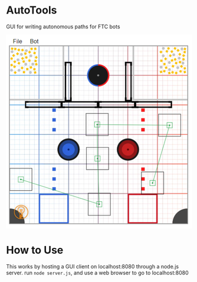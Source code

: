# AutoTools
GUI for writing autonomous paths for FTC bots

![Example of the AutoTools GUI](/assets/images/GUIexample.PNG)
	
# How to Use
This works by hosting a GUI client on localhost:8080 through a node.js server.  run `node server.js`, and use a web browser to go to localhost:8080
